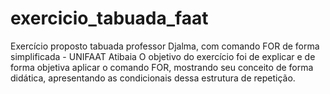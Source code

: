 # exercicio_tabuada_faat
Exercício proposto tabuada professor Djalma, com comando FOR de forma simplificada - UNIFAAT Atibaia
O objetivo do exercício foi de explicar e de forma objetiva aplicar o comando FOR, mostrando seu conceito de forma didática, apresentando as condicionais dessa estrutura de repetição.
